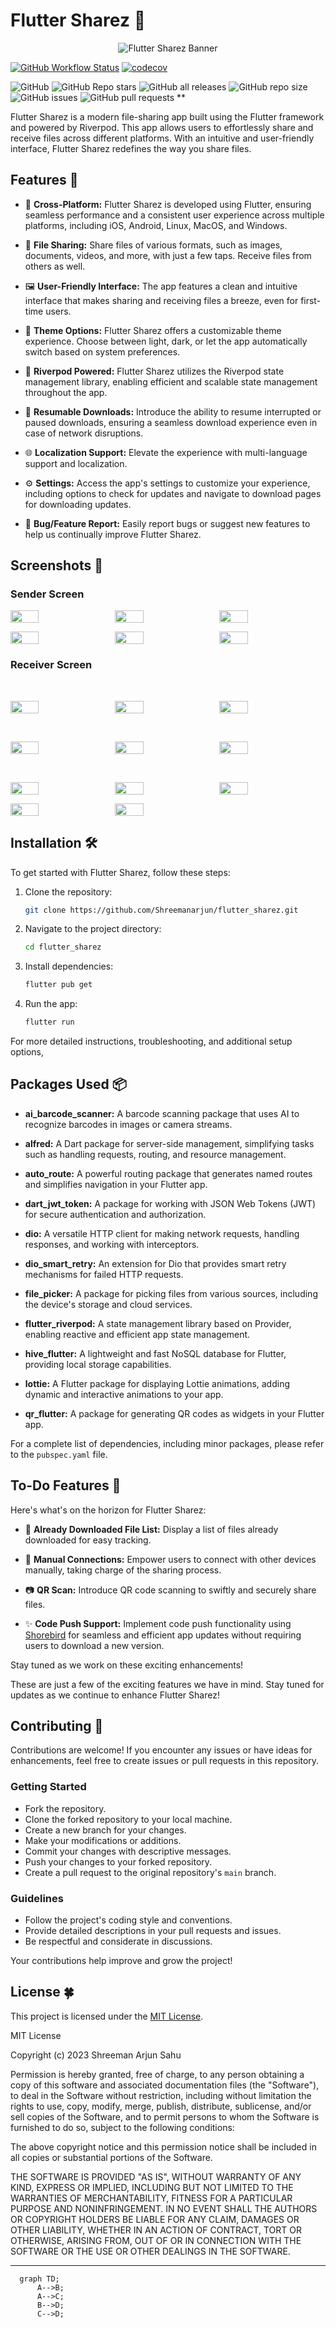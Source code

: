 # Flutter Sharez 🚀

<div align="center">
  <img src="assets/images/logo/ic_launcher.png" alt="Flutter Sharez Banner" />
</div>

[![GitHub Workflow Status](https://img.shields.io/github/workflow/status/Shreemanarjun/flutter_sharez/CI%20Build)](https://github.com/Shreemanarjun/flutter_sharez/actions)
[![codecov](https://codecov.io/gh/Shreemanarjun/flutter_sharez/branch/main/graph/badge.svg)](https://codecov.io/gh/Shreemanarjun/flutter_sharez)

![GitHub](https://img.shields.io/github/license/Shreemanarjun/flutter_sharez)
![GitHub Repo stars](https://img.shields.io/github/stars/Shreemanarjun/flutter_sharez)
![GitHub all releases](https://img.shields.io/github/downloads/Shreemanarjun/flutter_sharez/total)
![GitHub repo size](https://img.shields.io/github/repo-size/Shreemanarjun/flutter_sharez)
![GitHub issues](https://img.shields.io/github/issues/Shreemanarjun/flutter_sharez)
![GitHub pull requests](https://img.shields.io/github/issues-pr/Shreemanarjun/flutter_sharez)
**


Flutter Sharez is a modern file-sharing app built using the Flutter framework and powered by Riverpod. This app allows users to effortlessly share and receive files across different platforms. With an intuitive and user-friendly interface, Flutter Sharez redefines the way you share files.

## Features 🌟

- 🔄 **Cross-Platform:** Flutter Sharez is developed using Flutter, ensuring seamless performance and a consistent user experience across multiple platforms, including iOS, Android, Linux, MacOS, and Windows.

- 📁 **File Sharing:** Share files of various formats, such as images, documents, videos, and more, with just a few taps. Receive files from others as well.

- 🖼️ **User-Friendly Interface:** The app features a clean and intuitive interface that makes sharing and receiving files a breeze, even for first-time users.

- 🎨 **Theme Options:** Flutter Sharez offers a customizable theme experience. Choose between light, dark, or let the app automatically switch based on system preferences.

- 🚀 **Riverpod Powered:** Flutter Sharez utilizes the Riverpod state management library, enabling efficient and scalable state management throughout the app.

- 🔄 **Resumable Downloads:** Introduce the ability to resume interrupted or paused downloads, ensuring a seamless download experience even in case of network disruptions.

- 🌐 **Localization Support:** Elevate the experience with multi-language support and localization.

- ⚙️ **Settings:** Access the app's settings to customize your experience, including options to check for updates and navigate to download pages for downloading updates.

- 🐛 **Bug/Feature Report:** Easily report bugs or suggest new features to help us continually improve Flutter Sharez.



## Screenshots 📸

### Sender Screen

<p float="left" style="display: flex; justify-content: space-between margin-right: 16px margin-left: 16px;">
  <img src="screenshot/1.png" width="30%" style="margin-right: 16px;"    />
  <img src="screenshot/2.png" width="30%" style="margin-right: 16px;"  />
  <img src="screenshot/3.png" width="30%" style="margin-right: 16px;"  />



</p>
<p float="left" style="display: flex; justify-content: space-between margin-right: 16px margin-left: 16px;">

  <img src="screenshot/4.png" width="30%" style="margin-right: 16px;"  />
  <img src="screenshot/5.png" width="30%" style="margin-right: 16px;"  />
  <img src="screenshot/15.png" width="30%" style="margin-right: 16px;"  />


</p>



### Receiver Screen
<br>
<p float="left" style="display: flex; justify-content: space-between margin-right: 16px; ">
  <img src="screenshot/7.png" width="30%" style="margin-right: 16px;"  />
  <img src="screenshot/8.png" width="30%" style="margin-right: 16px;"  />
  <img src="screenshot/9.png" width="30%" style="margin-right: 16px;"  />

</p>
<br>
<p float="left" style="display: flex; justify-content: space-between margin-right: 16px; ">
<img src="screenshot/10.png" width="30%" style="margin-right: 16px;"  />
  <img src="screenshot/11.png" width="30%" style="margin-right: 16px;"  />
  <img src="screenshot/12.png" width="30%" style="margin-right: 16px;"  />


</p>
<br>
<p float="left" style="display: flex; justify-content: space-between margin-right: 16px; ">
<img src="screenshot/13.png" width="30%" style="margin-right: 16px;"  />
<img src="screenshot/14.png" width="30%" style="margin-right: 16px;"  />
<img src="screenshot/15.png" width="30%" style="margin-right: 16px;"  />
</p>

<p float="left" style="display: flex; justify-content: space-between margin-right: 16px; ">
<img src="screenshot/16.png" width="30%" style="margin-right: 16px;"  />
<img src="screenshot/17.png" width="30%" style="margin-right: 16px;"  />


</p>





## Installation 🛠️

To get started with Flutter Sharez, follow these steps:

1. Clone the repository:

   ```bash
   git clone https://github.com/Shreemanarjun/flutter_sharez.git
   ```

2. Navigate to the project directory:

   ```bash
   cd flutter_sharez
   ```

3. Install dependencies:

   ```bash
   flutter pub get
   ```

4. Run the app:

   ```bash
   flutter run
   ```

For more detailed instructions, troubleshooting, and additional setup options,

## Packages Used 📦



- **ai_barcode_scanner:** A barcode scanning package that uses AI to recognize barcodes in images or camera streams.

- **alfred:** A Dart package for server-side management, simplifying tasks such as handling requests, routing, and resource management.

- **auto_route:** A powerful routing package that generates named routes and simplifies navigation in your Flutter app.

- **dart_jwt_token:** A package for working with JSON Web Tokens (JWT) for secure authentication and authorization.

- **dio:** A versatile HTTP client for making network requests, handling responses, and working with interceptors.

- **dio_smart_retry:** An extension for Dio that provides smart retry mechanisms for failed HTTP requests.

- **file_picker:** A package for picking files from various sources, including the device's storage and cloud services.

- **flutter_riverpod:** A state management library based on Provider, enabling reactive and efficient app state management.

- **hive_flutter:** A lightweight and fast NoSQL database for Flutter, providing local storage capabilities.

- **lottie:** A Flutter package for displaying Lottie animations, adding dynamic and interactive animations to your app.

- **qr_flutter:** A package for generating QR codes as widgets in your Flutter app.

For a complete list of dependencies, including minor packages, please refer to the `pubspec.yaml` file.


## To-Do Features 📝

Here's what's on the horizon for Flutter Sharez:

- 📂 **Already Downloaded File List:** Display a list of files already downloaded for easy tracking.

- 📡 **Manual Connections:** Empower users to connect with other devices manually, taking charge of the sharing process.

- 📷 **QR Scan:** Introduce QR code scanning to swiftly and securely share files.

- ✨ **Code Push Support:** Implement code push functionality using [Shorebird](https://shorebird.dev) for seamless and efficient app updates without requiring users to download a new version.


Stay tuned as we work on these exciting enhancements!

These are just a few of the exciting features we have in mind. Stay tuned for updates as we continue to enhance Flutter Sharez!



## Contributing 🤝

Contributions are welcome! If you encounter any issues or have ideas for enhancements, feel free to create issues or pull requests in this repository.

### Getting Started

- Fork the repository.
- Clone the forked repository to your local machine.
- Create a new branch for your changes.
- Make your modifications or additions.
- Commit your changes with descriptive messages.
- Push your changes to your forked repository.
- Create a pull request to the original repository's `main` branch.

### Guidelines

- Follow the project's coding style and conventions.
- Provide detailed descriptions in your pull requests and issues.
- Be respectful and considerate in discussions.

Your contributions help improve and grow the project!

 ## License 🍀
 This project is licensed under the [MIT License](LICENSE).


 MIT License

Copyright (c) 2023 Shreeman Arjun Sahu

Permission is hereby granted, free of charge, to any person obtaining a copy
of this software and associated documentation files (the "Software"), to deal
in the Software without restriction, including without limitation the rights
to use, copy, modify, merge, publish, distribute, sublicense, and/or sell
copies of the Software, and to permit persons to whom the Software is
furnished to do so, subject to the following conditions:

The above copyright notice and this permission notice shall be included in all
copies or substantial portions of the Software.

THE SOFTWARE IS PROVIDED "AS IS", WITHOUT WARRANTY OF ANY KIND, EXPRESS OR
IMPLIED, INCLUDING BUT NOT LIMITED TO THE WARRANTIES OF MERCHANTABILITY,
FITNESS FOR A PARTICULAR PURPOSE AND NONINFRINGEMENT. IN NO EVENT SHALL THE
AUTHORS OR COPYRIGHT HOLDERS BE LIABLE FOR ANY CLAIM, DAMAGES OR OTHER
LIABILITY, WHETHER IN AN ACTION OF CONTRACT, TORT OR OTHERWISE, ARISING FROM,
OUT OF OR IN CONNECTION WITH THE SOFTWARE OR THE USE OR OTHER DEALINGS IN THE
SOFTWARE.

---

```mermaid
  graph TD;
      A-->B;
      A-->C;
      B-->D;
      C-->D;
```